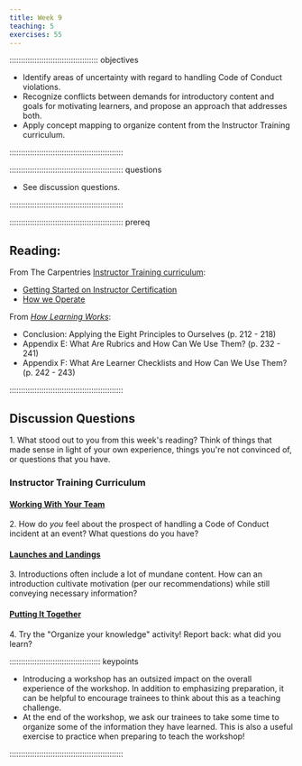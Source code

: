 ```yaml
---
title: Week 9
teaching: 5
exercises: 55
---
```


::::::::::::::::::::::::::::::::::::::: objectives

- Identify areas of uncertainty with regard to handling Code of Conduct violations.
- Recognize conflicts between demands for introductory content and goals for motivating learners, and propose an approach that addresses both.
- Apply concept mapping to organize content from the Instructor Training curriculum.

::::::::::::::::::::::::::::::::::::::::::::::::::

:::::::::::::::::::::::::::::::::::::::::::::::::: questions

- See discussion questions. 

::::::::::::::::::::::::::::::::::::::::::::::::::

:::::::::::::::::::::::::::::::::::::::::::::::::: prereq

## Reading:

From The Carpentries [Instructor Training curriculum](https://carpentries.github.io/instructor-training/instructor/index.html): 

* [Getting Started on Instructor Certification](https://carpentries.github.io/instructor-training/instructor/14-checkout.html)
* [How we Operate](https://carpentries.github.io/instructor-training/instructor/15-carpentries.html)

From [*How Learning Works*](https://www.worldcat.org/title/how-learning-works-seven-research-based-principles-for-smart-teaching/oclc/468969206):

* Conclusion: Applying the Eight Principles to Ourselves (p. 212 - 218)
* Appendix E: What Are Rubrics and How Can We Use Them? (p. 232 - 241)
* Appendix F: What Are Learner Checklists and How Can We Use Them? (p. 242 - 243)

::::::::::::::::::::::::::::::::::::::::::::::::::

## Discussion Questions

1\. What stood out to you from this week's reading? Think of things that made sense in light of your own experience, things you're not convinced of, or questions that you have.

### Instructor Training Curriculum

#### [Working With Your Team](https://carpentries.github.io/instructor-training/21-management.html)

2\. How do *you* feel about the prospect of handling a Code of Conduct incident at an event? What questions do you have?

#### [Launches and Landings](https://carpentries.github.io/instructor-training/23-introductions.html)

3\. Introductions often include a lot of mundane content. How can an introduction cultivate motivation (per our recommendations) while still conveying necessary information?

#### [Putting It Together](https://carpentries.github.io/instructor-training/24-practices.html)

4\. Try the "Organize your knowledge" activity! Report back: what did you learn?

:::::::::::::::::::::::::::::::::::::::: keypoints

- Introducing a workshop has an outsized impact on the overall experience of the workshop. In addition to emphasizing preparation, it can be helpful to encourage trainees to think about this as a teaching challenge.
- At the end of the workshop, we ask our trainees to take some time to organize some of the information they have learned. This is also a useful exercise to practice when preparing to teach the workshop!

::::::::::::::::::::::::::::::::::::::::::::::::::


